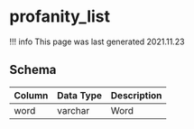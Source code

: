 # profanity_list

!!! info
	This page was last generated 2021.11.23

## Schema
| Column | Data Type | Description |
| :--- | :--- | :--- |
| word | varchar | Word |

